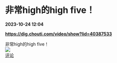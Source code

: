 # 非常high的high five！

**2023-10-24 12:04**

**https://dig.chouti.com/video/show?lid=40387533**

非常high的high five！  
![](https://img3.chouti.com/CHOUTI_20231024/D57519A8FC16423FAE0E467553B53368_W960H1706.jpg)  
[评论](https://m.chouti.com/link/40387533)